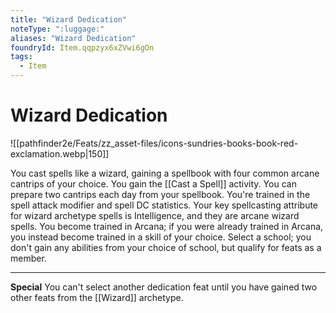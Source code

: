 ```yaml
---
title: "Wizard Dedication"
noteType: ":luggage:"
aliases: "Wizard Dedication"
foundryId: Item.qqpzyx6xZVwi6gOn
tags:
  - Item
---
```


# Wizard Dedication
![[pathfinder2e/Feats/zz_asset-files/icons-sundries-books-book-red-exclamation.webp|150]]

You cast spells like a wizard, gaining a spellbook with four common arcane cantrips of your choice. You gain the [[Cast a Spell]] activity. You can prepare two cantrips each day from your spellbook. You're trained in the spell attack modifier and spell DC statistics. Your key spellcasting attribute for wizard archetype spells is Intelligence, and they are arcane wizard spells. You become trained in Arcana; if you were already trained in Arcana, you instead become trained in a skill of your choice. Select a school; you don't gain any abilities from your choice of school, but qualify for feats as a member.

* * *

**Special** You can't select another dedication feat until you have gained two other feats from the [[Wizard]] archetype.
